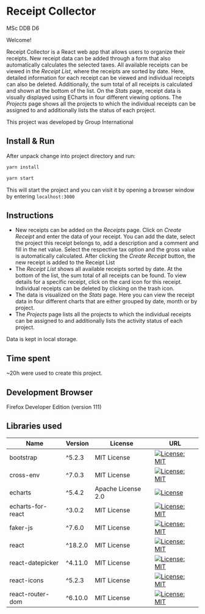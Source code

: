 
# Receipt Collector

MSc DDB D6

Welcome!

Receipt Collector is a React web app that allows users to organize their receipts. New receipt data can be added through a form that also automatically calculates the selected taxes. All available receipts can be viewed in the *Receipt List*, where the receipts are sorted by date. Here, detailed information for each receipt can be viewed and individual receipts can also be deleted. Additionally, the sum total of all receipts is calculated and shown at the bottom of the list. On the *Stats* page, receipt data is visually displayed using ECharts in four different viewing options. The *Projects* page shows all the projects to which the individual receipts can be assigned to and additionally lists the status of each project.

This project was developed by Group International


## Install & Run

After unpack change into project directory and run:


```bash
yarn install
```

```bash
yarn start
```
This will start the project and you can visit it by opening a browser window by entering ```localhost:3000```


## Instructions

* New receipts can be added on the *Receipts* page. Click on *Create Receipt* and enter the data of your receipt. You can add the date, select the project this receipt belongs to, add a description and a comment and fill in the net value. Select the respective tax option and the gross value is automatically calculated. After clicking the *Create Receipt* button, the new receipt is added to the Receipt List
* The *Receipt List* shows all available receipts sorted by date. At the bottom of the list, the sum total of all receipts can be found. To view details for a specific receipt, click on the card icon for this receipt. Individual receipts can be deleted by clicking on the trash icon.
* The data is visualized on the *Stats* page. Here you can view the receipt data in four different charts that are either grouped by date, month or by project.
* The *Projects* page lists all the projects to which the individual receipts can be assigned to and additionally lists the activity status of each project.

Data is kept in local storage.


## Time spent

~20h were used to create this project.


## Development Browser

Firefox Developer Edition (version 111)


## Libraries used

| Name              | Version | License            | URL |
|-------------------|---------|--------------------|-----|
| bootstrap         | ^5.2.3  | MIT License        | [![License: MIT](https://img.shields.io/badge/License-MIT-yellow.svg)](https://opensource.org/licenses/MIT)|
| cross-env         | ^7.0.3  | MIT License        | [![License: MIT](https://img.shields.io/badge/License-MIT-yellow.svg)](https://opensource.org/licenses/MIT)|
| echarts           | ^5.4.2  | Apache License 2.0 | [![License](https://img.shields.io/badge/License-Apache_2.0-blue.svg)](https://opensource.org/licenses/Apache-2.0)|
| echarts-for-react | ^3.0.2  | MIT License        | [![License: MIT](https://img.shields.io/badge/License-MIT-yellow.svg)](https://opensource.org/licenses/MIT)|
| faker-js          | ^7.6.0  | MIT License        | [![License: MIT](https://img.shields.io/badge/License-MIT-yellow.svg)](https://opensource.org/licenses/MIT)|
| react             | ^18.2.0 | MIT License        | [![License: MIT](https://img.shields.io/badge/License-MIT-yellow.svg)](https://opensource.org/licenses/MIT)|
| react-datepicker  | ^4.11.0 | MIT License        | [![License: MIT](https://img.shields.io/badge/License-MIT-yellow.svg)](https://opensource.org/licenses/MIT)|
| react-icons       | ^5.2.3  | MIT License        | [![License: MIT](https://img.shields.io/badge/License-MIT-yellow.svg)](https://opensource.org/licenses/MIT)|
| react-router-dom  | ^6.10.0 | MIT License        | [![License: MIT](https://img.shields.io/badge/License-MIT-yellow.svg)](https://opensource.org/licenses/MIT)|